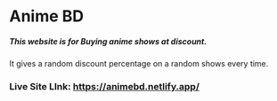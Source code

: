 # Anime BD

##### This website is for Buying anime shows at discount.

It gives a random discount percentage on a random shows every time.

### Live Site LInk: https://animebd.netlify.app/
